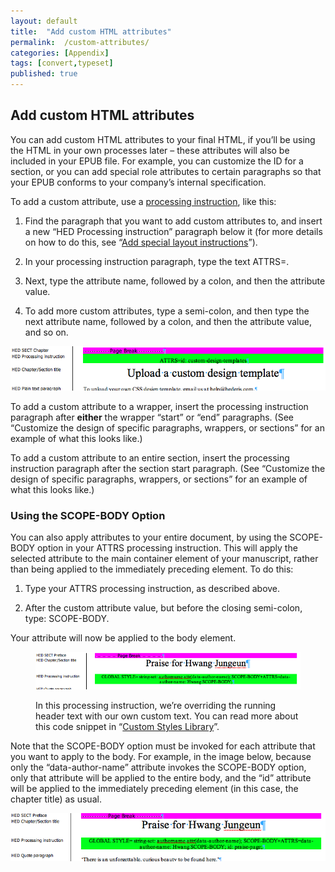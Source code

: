 ```yaml
---
layout: default
title:  "Add custom HTML attributes"
permalink:  /custom-attributes/
categories: [Appendix]
tags: [convert,typeset]
published: true
---
```


<section data-type="appendix" class="hsecappendix" data-hederis-type="hsecappendix" id="custom-attributes" data-pi-attrs="id: custom-attributes; data-tags: convert,typeset;" role="doc-appendix" data-tags="convert,typeset" data-author-name=" " data-book-title=" " title="Add custom HTML attributes"><h1 data-hederis-type="hblkchaptitle" class="hblkchaptitle" id="pwfC3pR51">Add custom HTML attributes</h1><p class="hblkp" data-hederis-type="hblkp" id="pX4b05n7y">You can add custom HTML attributes to your final HTML, if you&#8217;ll be using the HTML in your own processes later &#8211; these attributes will also be included in your EPUB file. For example, you can customize the ID for a section, or you can add special role attributes to certain paragraphs so that your EPUB conforms to your company&#8217;s internal specification.</p><p class="hblkp" data-hederis-type="hblkp" id="pSyBuG53H">To add a custom attribute, use a <a href="{% post_url 2020-08-05-36-Addspeciallayoutinstructions %}" data-hederis-type="hspana" id="pXMahFZh5"><span class="Hyperlink" data-hederis-type="hspnspan" id="pVlexVtnc">processing instruction</span></a>, like this:</p><ol class="hwprnumlist" data-hederis-type="hwprnumlist" id="p8FjGRENM"><li class="hblkoli" data-hederis-type="hblkoli" id="lizsk5xckd"><p class="hblkoli" data-hederis-type="hblklip" id="pjRoW4mg2">Find the paragraph that you want to add custom attributes to, and insert a new &#8220;HED Processing instruction&#8221; paragraph below it (for more details on how to do this, see &#8220;<a href="{% post_url 2020-08-05-36-Addspeciallayoutinstructions %}" data-hederis-type="hspana" id="pQyQneoEK"><span class="Hyperlink" data-hederis-type="hspnspan" id="p0JkHSDmn">Add special layout instructions</span></a>&#8221;).</p></li><li class="hblkoli" data-hederis-type="hblkoli" id="lifLOIkDTu"><p class="hblkoli" data-hederis-type="hblklip" id="pPbkNanXD">In your processing instruction paragraph, type the text ATTRS=.</p></li><li class="hblkoli" data-hederis-type="hblkoli" id="lijPUpCFh5"><p class="hblkoli" data-hederis-type="hblklip" id="pfmaQHT5A">Next, type the attribute name, followed by a colon, and then the attribute value.</p></li><li class="hblkoli" data-hederis-type="hblkoli" id="liazv6vISb"><p class="hblkoli" data-hederis-type="hblklip" id="p02aZ1FTT">To add more custom attributes, type a semi-colon, and then type the next attribute name, followed by a colon, and then the attribute value, and so on.</p></li></ol><img data-hederis-type="hblkimg" class="hblkimg" id="pJtKnklfS" src="/images/customattrs.png" data-img-src="customattrs.png"/><p class="hblkp" data-hederis-type="hblkp" id="pFhH35VUb">To add a custom attribute to a wrapper, insert the processing instruction paragraph after <strong class="hspanstrong" data-hederis-type="hspanstrong" id="pt5Sn6U6x">either</strong> the wrapper &#8220;start&#8221; or &#8220;end&#8221; paragraphs. (See &#8220;Customize the design of specific paragraphs, wrappers, or sections&#8221; for an example of what this looks like.)</p><p class="hblkp" data-hederis-type="hblkp" id="pOR9yArYZ">To add a custom attribute to an entire section, insert the processing instruction paragraph after the section start paragraph. (See &#8220;Customize the design of specific paragraphs, wrappers, or sections&#8221; for an example of what this looks like.)</p><section class="hwprsubsection" data-hederis-type="hwprsubsection" id="pEvWev6qK" data-type="subsection" title="Using the SCOPE-BODY Option"><h1 data-hederis-type="hblktitle" class="hblktitle" id="piLyO3yjm">Using the SCOPE-BODY Option</h1><p class="hblkp" data-hederis-type="hblkp" id="pvJgnL5kC">You can also apply attributes to your entire document, by using the SCOPE-BODY option in your ATTRS processing instruction. This will apply the selected attribute to the main container element of your manuscript, rather than being applied to the immediately preceding element. To do this:</p><ol class="hwprnumlist" data-hederis-type="hwprnumlist" id="pZaCHXii5"><li class="hblkoli" data-hederis-type="hblkoli" id="liuMN3hDwa"><p class="hblkoli" data-hederis-type="hblklip" id="pPzR1USmA">Type your ATTRS processing instruction, as described above.</p></li><li class="hblkoli" data-hederis-type="hblkoli" id="liHBNVmxHW"><p class="hblkoli" data-hederis-type="hblklip" id="pSvCak1vb">After the custom attribute value, but before the closing semi-colon, type: SCOPE-BODY.</p></li></ol><p class="hblkp" data-hederis-type="hblkp" id="pUpCBtux4">Your attribute will now be applied to the body element. </p><figure class="hwprfig" data-hederis-type="hwprfig" id="pryDGaHJx"><img data-hederis-type="hblkimg" class="hblkimg" id="psXb0FLz5" src="/images/globalscopebody.png" data-img-src="globalscopebody.png"/><p class="hblkcaption" data-hederis-type="hblkcaption" id="pSsoEK7hw">In this processing instruction, we&#8217;re overriding the running header text with our own custom text. You can read more about this code snippet in &#8220;<a href="{% post_url 2020-08-05-68-CustomCodeLibrary %}" data-hederis-type="hspana" id="pjgs7kfAP"><span class="Hyperlink" data-hederis-type="hspnspan" id="pHFtfdIBd">Custom Styles Library</span></a>&#8221;.</p></figure><p class="hblkp" data-hederis-type="hblkp" id="pFbi1Ptdm">Note that the SCOPE-BODY option must be invoked for each attribute that you want to apply to the body. For example, in the image below, because only the &#8220;data-author-name&#8221; attribute invokes the SCOPE-BODY option, only that attribute will be applied to the entire body, and the &#8220;id&#8221; attribute will be applied to the immediately preceding element (in this case, the chapter title) as usual.</p><img data-hederis-type="hblkimg" class="hblkimg" id="prqcbRmju" src="/images/attrscopebody.png" data-img-src="attrscopebody.png"/></section></section>